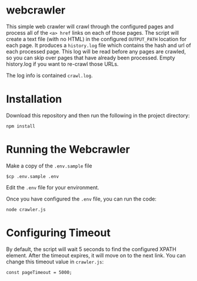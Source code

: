 # webcrawler

This simple web crawler will crawl through the configured pages and process all of the `<a> href` links on each of those pages. The script will create a text file (with no HTML) in the configured `OUTPUT_PATH` location for each page. It produces a `history.log` file which contains the hash and url of each processed page. This log will be read before any pages are crawled, so you can skip over pages that have already been processed. Empty history.log if you want to re-crawl those URLs.

The log info is contained `crawl.log`.

# Installation

Download this repository and then run the following in the project directory:

```
npm install
```

# Running the Webcrawler

Make a copy of the `.env.sample` file

```
$cp .env.sample .env
```

Edit the `.env` file for your environment.

Once you have configured the `.env` file, you can run the code:

```
node crawler.js
```

# Configuring Timeout

By default, the script will wait 5 seconds to find the configured XPATH element. After the timeout expires, it will move on to the next link. You can change this timeout value in `crawler.js`:

```
const pageTimeout = 5000;
```
